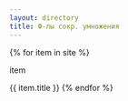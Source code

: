 ```yaml
---
layout: directory
title: Ф-лы сокр. умножения
---
```


{% for item in site %}
<p>item</p>
{{ item.title }}
{% endfor %}
